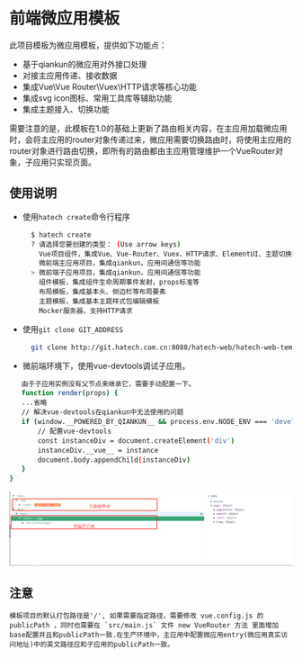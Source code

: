 <!--

 * @Author: liuzhihao
 * @Date: 2021-06-29 13:29:50
 * @LastEditors: liuzhihao
 * @LastEditTime: 2021-06-29 14:12:01
 * @description: 
   -->

# 前端微应用模板

此项目模板为微应用模板，提供如下功能点：

* 基于qiankun的微应用对外接口处理
* 对接主应用传递、接收数据
* 集成Vue\Vue Router\Vuex\HTTP请求等核心功能
* 集成svg icon图标、常用工具库等辅助功能
* 集成主题接入、切换功能

需要注意的是，此模板在1.0的基础上更新了路由相关内容，在主应用加载微应用时，会将主应用的router对象传递过来，微应用需要切换路由时，将使用主应用的router对象进行路由切换，即所有的路由都由主应用管理维护一个VueRouter对象，子应用只实现页面。

## 使用说明

* 使用`hatech create`命令行程序

  ```sh
    $ hatech create
    ? 请选择您要创建的类型： (Use arrow keys)
      Vue项目组件，集成Vue、Vue-Router、Vuex、HTTP请求、ElementUI、主题切换等 
      微前端主应用项目，集成qiankun，应用间通信等功能 
    > 微前端子应用项目，集成qiankun，应用间通信等功能 
      组件模板，集成组件生命周期事件发射，props标准等 
      布局模板，集成基本头、侧边栏等布局要素 
      主题模板，集成基本主题样式包编辑模板 
      Mocker服务器，支持HTTP请求 
  ```

* 使用`git clone GIT_ADDRESS`

  ```sh
    git clone http://git.hatech.com.cn:8088/hatech-web/hatech-web-template-project-micro-sub.git
  ```

* 微前端环境下，使用vue-devtools调试子应用。

 ```sh
    由于子应用实例没有父节点来继承它，需要手动配置一下。
    function render(props) {
    ...省略
    // 解决vue-devtools在qiankun中无法使用的问题
    if (window.__POWERED_BY_QIANKUN__ && process.env.NODE_ENV === 'development') {
        // 配置vue-devtools  
        const instanceDiv = document.createElement('div')
        instanceDiv.__vue__ = instance
        document.body.appendChild(instanceDiv)
    }
}

 ```

![企业微信截图_16249473275866](images/README/企业微信截图_16249473275866-1624949246114.png)



## 注意

    模板项目的默认打包路径是'/', 如果需要指定路径，需要修改 vue.config.js 的 publicPath ，同时也需要在 `src/main.js` 文件 new VueRouter 方法 里面增加base配置并且和publicPath一致.在生产环境中，主应用中配置微应用entry(微应用真实访问地址)中的英文路径应和子应用的publicPath一致。

